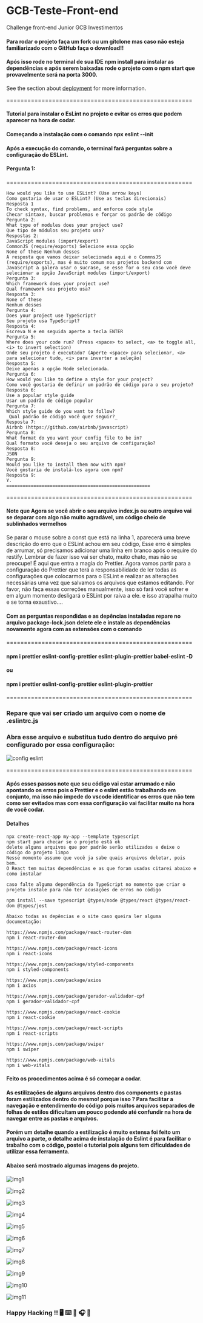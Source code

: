 # GCB-Teste-Front-end
Challenge front-end Junior GCB Investimentos 

#### Para rodar o projeto faça um fork ou um gitclone mas caso não esteja familiarizado com o GitHub faça o download!!
#### Após isso rode no terminal de sua IDE npm install para instalar as dependências e após serem baixadas rode o projeto com o npm start que provavelmente será na porta 3000.

See the section about [deployment](https://facebook.github.io/create-react-app/docs/deployment) for more information.

=====================================================
#### Tutorial para instalar o EsLint no projeto e evitar os erros que podem aparecer na hora de codar.
#### Começando a instalação com o comando npx eslint --init
#### Após a execução do comando, o terminal fará perguntas sobre a configuração do ESLint.
#### Pergunta 1:
=====================================================
```
How would you like to use ESLint? (Use arrow keys)
Como gostaria de usar o ESLint? (Use as teclas direcionais)
Resposta 1
To check syntax, find problems, and enforce code style
Checar sintaxe, buscar problemas e forçar os padrão de código
Pergunta 2:
What type of modules does your project use?
Que tipo de módulos seu projeto usa?
Respostas 2:
JavaScript modules (import/export)
CommonJS (require/exports) Selecione essa opção
None of these Nenhum desses
A resposta que vamos deixar selecionada aqui é o CommnsJS (require/exports), mas é muito comum nos projetos backend com JavaScript a galera usar o sucrase, se esse for o seu caso você deve selecionar a opção JavaScript modules (import/export)
Pergunta 3:
Which framework does your project use?
Qual framework seu projeto usa?
Resposta 3:
None of these
Nenhum desses
Pergunta 4:
Does your project use TypeScript?
Seu projeto usa TypeScript?
Resposta 4:
Escreva N e em seguida aperte a tecla ENTER
Pergunta 5:
Where does your code run? (Press <space> to select, <a> to toggle all, <i> to invert selection)
Onde seu projeto é executado? (Aperte <space> para selecionar, <a> para selecionar tudo, <i> para inverter a seleção)
Resposta 5:
Deixe apenas a opção Node selecionada.
Pergunta 6:
How would you like to define a style for your project?
Como você gostaria de definir um padrão de código para o seu projeto?
Resposta 6:
Use a popular style guide
Usar um padrão de código popular
Pergunta 7:
Which style guide do you want to follow?
_Qual padrão de código você quer seguir?_
Resposta 7:
Airbnb (https://github.com/airbnb/javascript)
Pergunta 8:
What format do you want your config file to be in?
Qual formato você deseja o seu arquivo de configuração?
Resposta 8:
JSON
Pergunta 9:
Would you like to install them now with npm?
Você gostaria de instalá-los agora com npm?
Resposta 9:
Y.
=====================================================
```
=====================================================
#### Note que Agora se você abrir o seu arquivo index.js ou outro arquivo vai se deparar com algo não muito agradável, um código cheio de sublinhados vermelhos
Se parar o mouse sobre a const que está na linha 1, aparecerá uma breve descrição do erro que o ESLint achou em seu código, Esse erro é simples de arrumar, só precisamos adicionar uma linha em branco após o require do restify. Lembrar de fazer isso vai ser chato, muito chato, mas não se preocupe! É aqui que entra a magia do Prettier. Agora vamos partir para a configuração do Prettier que terá a responsabilidade de ler todas as configurações que colocarmos para o ESLint e realizar as alterações necessárias uma vez que salvamos os arquivos que estamos editando. Por favor, não faça essas correções manualmente, isso só fará você sofrer e em algum momento desligará o ESLint por raiva a ele. e isso atrapalha muito e se torna exaustivo....

#### Com as perguntas respondidas e as depências instaladas repare no arquivo package-lock.json delete ele e instale as dependências novamente agora com as extensões com o comando

=====================================================

#### npm i prettier eslint-config-prettier eslint-plugin-prettier babel-eslint -D
#### ou
#### npm i prettier eslint-config-prettier eslint-plugin-prettier

=====================================================

### Repare que vai ser criado um arquivo com o nome de .eslintrc.js
### Abra esse arquivo e substitua tudo dentro do arquivo pré configurado por essa configuração:

![config eslint](https://user-images.githubusercontent.com/78483210/129104945-95082de3-5d46-45aa-92f9-db39cdb92460.png)

=====================================================

#### Após esses passos note que seu código vai estar arrumado e não apontando os erros pois o Prettier e o eslint estão trabalhando em conjunto, ma isso não impede do vscode identificar os erros que não tem como ser evitados mas com essa configuração vai facilitar muito na hora de você codar.

#### Detalhes

````
npx create-react-app my-app --template typescript
npm start para checar se o projeto está ok
delete alguns arquivos que por padrão serão utilizados e deixe o código do projeto limpo
Nesse momento assumo que você ja sabe quais arquivos deletar, pois bem.
O React tem muitas dependências e as que foram usadas citarei abaixo e como instalar

caso falte alguma dependência do TypeScript no momento que criar o projeto instale para não ter acusações de erros no código

npm install --save typescript @types/node @types/react @types/react-dom @types/jest

Abaixo todas as depências e o site caso queira ler alguma documentação:

https://www.npmjs.com/package/react-router-dom
npm i react-router-dom

https://www.npmjs.com/package/react-icons
npm i react-icons

https://www.npmjs.com/package/styled-components
npm i styled-components

https://www.npmjs.com/package/axios
npm i axios

https://www.npmjs.com/package/gerador-validador-cpf
npm i gerador-validador-cpf

https://www.npmjs.com/package/react-cookie
npm i react-cookie

https://www.npmjs.com/package/react-scripts
npm i react-scripts

https://www.npmjs.com/package/swiper
npm i swiper

https://www.npmjs.com/package/web-vitals
npm i web-vitals

````

#### Feito os procedimentos acima é só começar a codar.
#### As estilizações de alguns arquivos dentro dos components e pastas foram estilizados dentro do mesmo! porque isso ? Para facilitar a navegação e entendimento do código pois muitos arquivos separados de folhas de estilos dificultam um pouco podendo até confundir na hora de navegar entre as pastas e arquivos.
#### Porém um detalhe quando a estilização é muito extensa foi feito um arquivo a parte, o detalhe acima de instalação do Eslint é para facilitar o trabalho com o código, postei o tutorial pois alguns tem dificuldades de utilizar essa ferramenta.

#### Abaixo será mostrado algumas imagens do projeto.

![img1](https://user-images.githubusercontent.com/78483210/144642255-24d34b3e-cc93-48ff-b2ab-f69cf720002a.png)

![img2](https://user-images.githubusercontent.com/78483210/144642263-747c6133-edc4-4f54-9bf7-332609d83bc5.png)

![img3](https://user-images.githubusercontent.com/78483210/144642267-86b13239-2750-478d-bc3b-4ccad4b16c56.png)

![img4](https://user-images.githubusercontent.com/78483210/144642271-8404f5c5-7fcf-41fa-81f2-5221eb997b6c.png)

![img5](https://user-images.githubusercontent.com/78483210/144642276-e5006d06-9f6a-4677-ab50-bc71b4630efa.png)

![img6](https://user-images.githubusercontent.com/78483210/144642283-07812311-cb4e-4540-9a53-38489a2c6a2c.png)

![img7](https://user-images.githubusercontent.com/78483210/144642286-a0216125-f384-489e-88dd-797fd3cd6a8d.png)

![img8](https://user-images.githubusercontent.com/78483210/144642287-7726a000-acfe-4e61-baf5-1812bf061d33.png)

![img9](https://user-images.githubusercontent.com/78483210/144642290-61cb7a26-7466-4122-8f86-4c6898c11459.png)

![img10](https://user-images.githubusercontent.com/78483210/144642293-19fc8e7d-74df-4c7a-b7e8-9341370a0fb3.png)

![img11](https://user-images.githubusercontent.com/78483210/144642296-0bff07d1-fc07-4be2-8120-38935f8cbb1c.png)

### Happy Hacking !! 🖥️ ⌨️ 📓 🎧 🚀

